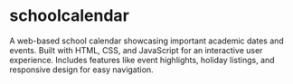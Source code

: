 # schoolcalendar
A web-based school calendar showcasing important academic dates and events. Built with HTML, CSS, and JavaScript for an interactive user experience. Includes features like event highlights, holiday listings, and responsive design for easy navigation. 
